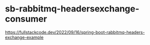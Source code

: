 # sb-rabbitmq-headersexchange-consumer

https://fullstackcode.dev/2022/09/16/spring-boot-rabbitmq-headers-exchange-example
